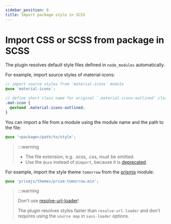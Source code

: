 ```yaml
---
sidebar_position: 6
title: Import package style in SCSS
---
```


# Import CSS or SCSS from package in SCSS

The plugin resolves default style files defined in `node_modules` automatically.

For example, import source styles of material-icons:

```scss
// import source styles from `material-icons` module
@use 'material-icons';

// define short class name for original `.material-icons-outlined` class name from module
.mat-icon {
  @extend .material-icons-outlined;
}
```

You can import a file from a module using the module name and the path to the file:
```scss
@use '<package>/path/to/style';
```

> :::warning
>
> - The file extension, e.g. .scss, .css, must be omitted.
> - Use the `@use` instead of `@import`, because it is [deprecated](https://github.com/sass/sass/blob/main/accepted/module-system.md#timeline).


For example, import the style theme `tomorrow` from the [prismjs](https://github.com/PrismJS/prism) module:
```scss
@use 'prismjs/themes/prism-tomorrow.min';
```

> :::warning
>
> Don't use [resolve-url-loader](https://github.com/bholloway/resolve-url-loader)!
>
> The plugin resolves styles faster than `resolve-url-loader` and don't requires using the `source map` in `sass-loader` options.
